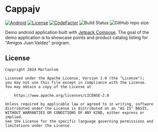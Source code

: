 # Cappajv

[![Android](https://img.shields.io/badge/API-33%2B-blue?logo=android-studio)]()
[![License](https://img.shields.io/badge/License-Apache_2.0-blue.svg)](https://opensource.org/licenses/Apache-2.0)
[![CodeFactor](https://www.codefactor.io/repository/github/marlonlom/cappajv/badge/main)](https://www.codefactor.io/repository/github/marlonlom/cappajv/overview/main)
![Build Status](https://img.shields.io/github/actions/workflow/status/marlonlom/cappajv/build.yml)
![GitHub repo size](https://img.shields.io/github/repo-size/marlonlom/cappajv)

Demo android application built with [Jetpack Compose](https://developer.android.com/jetpack/compose). The goal of the
demo application is to showcase points and product catalog listing for "Amigos Juan Valdez" program.

## License

```
Copyright 2024 Marlonlom

Licensed under the Apache License, Version 2.0 (the "License");
you may not use this file except in compliance with the License.
You may obtain a copy of the License at

    https://www.apache.org/licenses/LICENSE-2.0

Unless required by applicable law or agreed to in writing, software
distributed under the License is distributed on an "AS IS" BASIS,
WITHOUT WARRANTIES OR CONDITIONS OF ANY KIND, either express or implied.
See the License for the specific language governing permissions and
limitations under the License.
```

